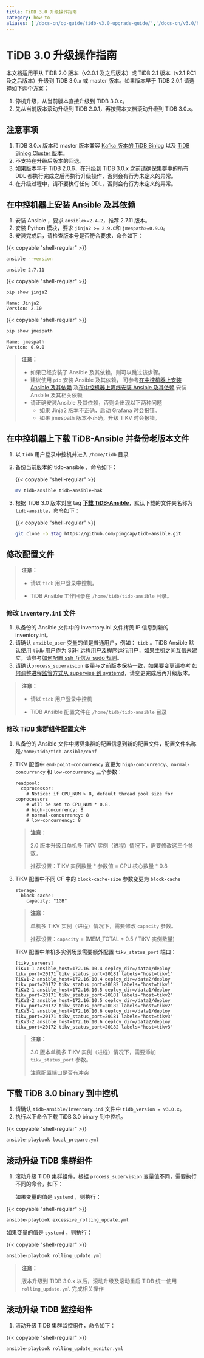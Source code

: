 ```yaml
---
title: TiDB 3.0 升级操作指南
category: how-to
aliases: ['/docs-cn/op-guide/tidb-v3.0-upgrade-guide/','/docs-cn/v3.0/how-to/upgrade/to-tidb-3.0']
---
```


# TiDB 3.0 升级操作指南

本文档适用于从 TiDB 2.0 版本（v2.0.1 及之后版本）或 TiDB 2.1 版本（v2.1 RC1 及之后版本）升级到 TiDB 3.0.x 或 master 版本。如果版本早于 TiDB 2.0.1 请选择如下两个方案：

1. 停机升级，从当前版本直接升级到 TiDB 3.0.x。
2. 先从当前版本滚动升级到 TiDB 2.0.1，再按照本文档滚动升级到 TiDB 3.0.x。

## 注意事项

1. TiDB 3.0.x 版本和 master 版本兼容 [Kafka 版本的 TiDB Binlog](/v3.0/reference/tools/tidb-binlog/tidb-binlog-kafka.md) 以及 [TiDB Binlog Cluster 版本](/v3.0/reference/tidb-binlog-overview.md)。
2. 不支持在升级后版本的回退。
3. 如果版本早于 TiDB 2.0.6，在升级到 TiDB 3.0.x 之前请确保集群中的所有 DDL 都执行完成之后再执行升级操作，否则会有行为未定义的异常。
4. 在升级过程中，请不要执行任何 DDL，否则会有行为未定义的异常。

## 在中控机器上安装 Ansible 及其依赖

1. 安装 Ansible ，要求 `ansible>=2.4.2`，推荐 2.7.11 版本。
2. 安装 Python 模块，要求 `jinja2 >= 2.9.6`和 `jmespath>=0.9.0`。
3. 安装完成后，请检查版本号是否符合要求，命令如下：

{{< copyable "shell-regular" >}}

```bash
ansible --version
```

```
ansible 2.7.11
```

{{< copyable "shell-regular" >}}

```bash
pip show jinja2
```

```
Name: Jinja2
Version: 2.10
```

{{< copyable "shell-regular" >}}

```bash
pip show jmespath
```

```
Name: jmespath
Version: 0.9.0
```

> **注意：**
>
> * 如果已经安装了 Ansible 及其依赖，则可以跳过该步骤。
> * 建议使用 `pip` 安装 Ansible 及其依赖， 可参考[在中控机器上安装 Ansible 及其依赖](/v3.0/how-to/deploy/orchestrated/ansible.md#在中控机器上安装-ansible-及其依赖) 及[在中控机器上离线安装 Ansible 及其依赖](/v3.0/how-to/deploy/orchestrated/offline-ansible.md#在中控机器上离线安装-ansible-及其依赖) 安装 Ansbile 及其相关依赖
> * 请正确安装Ansible 及其依赖，否则会出现以下两种问题
>     * 如果 Jinja2 版本不正确，启动 Grafana 时会报错。
>     * 如果 jmespath 版本不正确，升级 TiKV 时会报错。

## 在中控机器上下载 TiDB-Ansible 并备份老版本文件

1. 以 `tidb` 用户登录中控机并进入 `/home/tidb` 目录
2. 备份当前版本的 tidb-ansible ，命令如下：

    {{< copyable "shell-regular" >}}

    ```bash
    mv tidb-ansible tidb-ansible-bak
    ```

3. 根据 TiDB 3.0 版本对应 tag  [**下载 TiDB-Ansible**](/v3.0/how-to/deploy/orchestrated/ansible.md#在中控机器上下载-tidb-ansible)，默认下载的文件夹名称为 `tidb-ansible`，命令如下：

    {{< copyable "shell-regular" >}}

    ```bash
    git clone -b $tag https://github.com/pingcap/tidb-ansible.git
    ```

## 修改配置文件

> **注意：**
>
> * 请以 `tidb` 用户登录中控机。
>
> * TiDB Ansible 工作目录在 `/home/tidb/tidb-ansible` 目录。

### 修改 `inventory.ini` 文件

1. 从备份的 Ansible 文件中的 inventory.ini 文件拷贝 IP 信息到新的 inventory.ini。
2. 请确认 `ansible_user`  变量的值是普通用户，例如： `tidb` 。TiDB Ansible 默认使用 `tidb` 用户作为 SSH 远程用户及程序运行用户，如果主机之间互信未建立，请参考[如何配置 ssh 互信及 sudo 规则](/v3.0/how-to/deploy/orchestrated/ansible.md#在中控机上配置部署机器-ssh-互信及-sudo-规则)。
3. 请确认`process_supervision` 变量与之前版本保持一致，如果要变更请参考 [如何调整进程监管方式从 supervise 到 systemd](/v3.0/how-to/deploy/orchestrated/ansible.md#如何调整进程监管方式从-supervise-到-systemd)，请变更完成后再升级版本。

> **注意：**
>
> * 请以 `tidb` 用户登录中控机
>
> * TiDB Ansible 配置文件在 `/home/tidb/tidb-ansible` 目录

### 修改 TiDB 集群组件配置文件

1. 从备份的 Ansible 文件中拷贝集群的配置信息到新的配置文件，配置文件名称是`/home/tidb/tidb-ansible/conf`
2. TiKV 配置中 `end-point-concurrency` 变更为 `high-concurrency`、`normal-concurrency` 和 `low-concurrency` 三个参数：

    ```
    readpool:
      coprocessor:
        # Notice: if CPU_NUM > 8, default thread pool size for coprocessors
        # will be set to CPU_NUM * 0.8.
        # high-concurrency: 8
        # normal-concurrency: 8
        # low-concurrency: 8
    ```

    > **注意：**
    >
    > 2.0 版本升级且单机多 TiKV 实例（进程）情况下，需要修改这三个参数。
    >
    > 推荐设置：TiKV 实例数量 \* 参数值 = CPU 核心数量 \* 0.8

3. TiKV 配置中不同 CF 中的 `block-cache-size` 参数变更为 `block-cache`

    ```
    storage:
      block-cache:
        capacity: "1GB"
    ```

    > **注意：**
    >
    > 单机多 TiKV 实例（进程）情况下，需要修改 `capacity` 参数。
    >
    > 推荐设置：`capacity` = (MEM_TOTAL * 0.5 / TiKV 实例数量)

    TiKV 配置中单机多实例场景需要额外配置 `tikv_status_port` 端口：

    ```
    [tikv_servers]
    TiKV1-1 ansible_host=172.16.10.4 deploy_dir=/data1/deploy tikv_port=20171 tikv_status_port=20181 labels="host=tikv1"
    TiKV1-2 ansible_host=172.16.10.4 deploy_dir=/data2/deploy tikv_port=20172 tikv_status_port=20182 labels="host=tikv1"
    TiKV2-1 ansible_host=172.16.10.5 deploy_dir=/data1/deploy tikv_port=20171 tikv_status_port=20181 labels="host=tikv2"
    TiKV2-2 ansible_host=172.16.10.5 deploy_dir=/data2/deploy tikv_port=20172 tikv_status_port=20182 labels="host=tikv2"
    TiKV3-1 ansible_host=172.16.10.6 deploy_dir=/data1/deploy tikv_port=20171 tikv_status_port=20181 labels="host=tikv3"
    TiKV3-2 ansible_host=172.16.10.6 deploy_dir=/data2/deploy tikv_port=20172 tikv_status_port=20182 labels="host=tikv3"
    ```

    > **注意：**
    >
    > 3.0 版本单机多 TiKV 实例（进程）情况下，需要添加 `tikv_status_port` 参数。
    >
    > 注意配置端口是否有冲突

## 下载 TiDB 3.0 binary 到中控机

1. 请确认 `tidb-ansible/inventory.ini` 文件中 `tidb_version = v3.0.x`。
2. 执行以下命令下载 TiDB 3.0 binary 到中控机。

{{< copyable "shell-regular" >}}

```bash
ansible-playbook local_prepare.yml
```

## 滚动升级 TiDB 集群组件

1. 滚动升级 TiDB 集群组件，根据 `process_supervision` 变量值不同，需要执行不同的命令，如下：

   如果变量的值是 `systemd` ，则执行：

{{< copyable "shell-regular" >}}

```bash
ansible-playbook excessive_rolling_update.yml
```

   如果变量的值是 `systemd` ，则执行：

{{< copyable "shell-regular" >}}

```bash
ansible-playbook rolling_update.yml
```

> **注意：**
>
> 版本升级到 TiDB 3.0.x 以后，滚动升级及滚动重启 TiDB 统一使用 `rolling_update.yml` 完成相关操作

## 滚动升级 TiDB 监控组件

1. 滚动升级 TiDB 集群监控组件，命令如下：

{{< copyable "shell-regular" >}}

```bash
ansible-playbook rolling_update_monitor.yml
```

